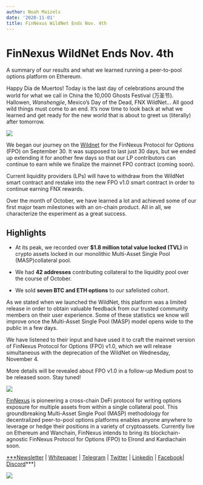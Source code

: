 ```yaml
---
author: Noah Maizels
date: '2020-11-01'
title: FinNexus WildNet Ends Nov. 4th
--- 
```



# FinNexus WildNet Ends Nov. 4th

A summary of our results and what we learned running a peer-to-pool options platform on Ethereum.

Happy Día de Muertos! Today is the last day of celebrations around the world for what we call in China the 10,000 Ghosts Festival (万圣节). Hallowen, *Wanshengjie*, Mexico’s Day of the Dead, FNX WildNet… All good wild things must come to an end. It’s now time to look back at what we learned and get ready for the new world that is about to greet us (literally) after tomorrow.

![](https://cdn-images-1.medium.com/max/3904/1*utTotXfo9WvcSqV_XnqqUA.jpeg)

We began our journey on the [Wildnet](https://medium.com/finnexus/enter-the-wildnet-on-ethereum-to-win-your-share-of-1-000-000-fnx-tokens-551808d92ba7) for the FinNexus Protocol for Options (FPO) on September 30. It was supposed to last just 30 days, but we ended up extending it for another few days so that our LP contributors can continue to earn while we finalize the mainnet FPO contract (coming soon).

Current liquidity providers (LPs) will have to withdraw from the WildNet smart contract and restake into the new FPO v1.0 smart contract in order to continue earning FNX rewards.

Over the month of October, we have learned a lot and achieved some of our first major team milestones with an on-chain product. All in all, we characterize the experiment as a great success.

## Highlights

* At its peak, we recorded over **$1.8 million total value locked (TVL)** in crypto assets locked in our monolithic Multi-Asset Single Pool (MASP)collateral pool.

* We had **42 addresses** contributing collateral to the liquidity pool over the course of October.

* We sold **seven BTC and ETH options** to our safelisted cohort.

As we stated when we launched the WildNet, this platform was a limited release in order to obtain valuable feedback from our trusted community members on their user experience. Some of these statistics we know will improve once the Multi-Asset Single Pool (MASP) model opens wide to the public in a few days.

We have listened to their input and have used it to craft the mainnet version of FinNexus Protocol for Options (FPO) v1.0, which we will release simultaneous with the deprecation of the WildNet on Wednesday, November 4.

More details will be revealed about FPO v1.0 in a follow-up Medium post to be released soon. Stay tuned!

![](https://cdn-images-1.medium.com/max/2000/1*QIMPaYup85mYwINW3kOJWQ.png)

[FinNexus](http://finnexus.io/) is pioneering a cross-chain DeFi protocol for writing options exposure for multiple assets from within a single collateral pool. This groundbreaking Multi-Asset Single Pool (MASP) methodology for decentralized peer-to-pool options platforms enables anyone anywhere to leverage or hedge their positions in a variety of cryptoassets. Currently live on Ethereum and Wanchain, FinNexus intends to bring its blockchain-agnostic FinNexus Protocol for Options (FPO) to Elrond and Kardiachain soon.

[***Newsletter](https://mailchi.mp/9c15712d2bbf/finnexus-newsletter) | [Whitepaper](https://finnexus.github.io/Pdfs/FinNexus_Whitepaper_en.pdf) | [Telegram](https://t.me/FinNexusOfficial) | [Twitter](https://twitter.com/fin_nexus) | [Linkedin](https://www.linkedin.com/company/finnexus) | [Facebook](https://www.facebook.com/FinNexus)| [Discord](https://discord.com/invite/bCDMHN7)***]

![](https://cdn-images-1.medium.com/max/NaN/0*brQygQEAKzJtJ7My.png)
